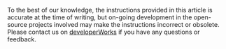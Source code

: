 To the best of our knowledge, the instructions provided in this article is accurate at the time of writing, but on-going development in the open-source projects involved may make the instructions incorrect or obsolete. Please contact us on [developerWorks](https://www.ibm.com/developerworks/community/groups/community/lozopensource) if you have any questions or feedback.